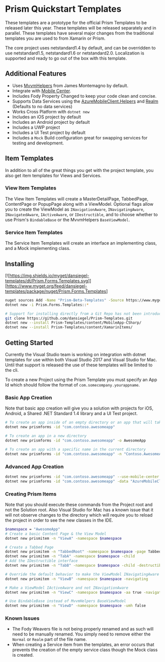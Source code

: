 # Prism Quickstart Templates

These templates are a prototype for the official Prism Templates to be released later this year. These templates will be released separately and in parallel. These templates have several major changes from the traditional templates you are used to from Xamarin or Prism.

The core project uses netstandard1.4 by default, and can be overridden to use netstandard1.5, netstandard1.6 or netstandard2.0. Localization is supported and ready to go out of the box with this template.

## Additional Features

- Uses [MvvmHelpers](https://github.com/jamesmontemagno/mvvm-helpers) from James Montemagno by default.
- Integrate with [Mobile Center](https://mobile.azure.com).
- Includes Fody Property Changed to keep your code clean and concise.
- Supports Data Services using the [AzureMobileClient.Helpers](https://github.com/dansiegel/AzureMobileClient.Helpers) and [Realm](https://github.com/realm/realm-dotnet) (Defaults to no data services)
- Works Cross Platform with `dotnet new`
- Includes an iOS project by default
- Includes an Android project by default
- Includes a UWP project
- Includes a UI Test project by default
- Includes a `Mock` Build configuration great for swapping services for testing and development.

## Item Templates

In addition to all of the great things you get with the project template, you also get item templates for Views and Services.

### View Item Templates

The View Item Templates will create a MasterDetailPage, TabbedPage, ContentPage or PopupPage along with a ViewModel. Optional flags allow you to create the ViewModel as `INavigationAware`, `INavigatingAware`, `INavigatedAware`, `IActiveAware`, or `IDestructible`, and to choose whether to use Prism's `BindableBase` or the MvvmHelpers `BaseViewModel`.

### Service Item Templates

The Service Item Templates will create an interface an implementing class, and a Mock implementing class.

## Installing

[![<https://img.shields.io/myget/dansiegel-templates/dt/Prism.Forms.Templates.svg>]][<https://www.myget.org/feed/dansiegel-templates/package/nuget/Prism.Forms.Templates>]

```bash
nuget sources Add -Name "Prism-Beta-Templates" -Source https://www.myget.org/F/dansiegel-templates/api/v3/index.json
dotnet new -i Prism.Forms.Templates::*
```

```bash
# Support for installing directly from a Git Repo has not been introduced and as such it must be done locally
git clone https://github.com/dansiegel/Prism-Templates.git
dotnet new --install Prism-Templates/content/MobileApp-CSharp/
dotnet new --install Prism-Templates/content/XamarinItems/
```

## Getting Started

Currently the Visual Studio team is working on integration with dotnet templates for use within both Visual Studio 2017 and Visual Studio for Mac. Until that support is released the use of these templates will be limited to the cli.

To create a new Project using the Prism Template you must specify an App Id which should follow the format of `com.somecompany.yourappname`.

### Basic App Creation

Note that basic app creation will give you a solution with projects for iOS, Android, a Shared .NET Standard 1.4 library and a UI Test project.

```bash
# To create an app inside of an empty directory or an app that will take the name of the parent directory
dotnet new prismforms -id "com.contoso.awesomeapp"

# To create an app in a new directory
dotnet new prismforms -id "com.contoso.awesomeapp" -o AwesomeApp

# To create an app with a specific name in the current directory
dotnet new prismforms -id "com.contoso.awesomeapp" -n "Contoso.AwesomeApp"
```

### Advanced App Creation

```bash
dotnet new prismforms -id "com.contoso.awesomeapp" --use-mobile-center true -ios-secret "{your iOS secret}" -android-secret "{your Android secret}"
dotnet new prismforms -id "com.contoso.awesomeapp" -data "AzureMobileClient" -framework "netstandard1.5" -client-id "your Authentication Client Id"
```

### Creating Prism Items

Note that you should execute these commands from the Project root and not the Solution root. Also Visual Studio for Mac has a known issue that it will not observe changes to the directory which will require you to reload the project in order to see the new classes in the IDE.

```bash
$namespace = "AwesomeApp"
# Create a basic Content Page & the View Model
dotnet new prismitem -n "ViewA" -namespace $namespace

# Create a Tabbed Page
dotnet new prismitem -n "TabbedRoot" -namespace $namespace -page TabbedPage
dotnet new prismitem -n "TabA" -namespace $namespace -child
# Add the IDestructible interface
dotnet new prismitem -n "TabB" -namespace $namespace -child -destructible

# Override the default behavior to make the ViewModel INavigatingAware instead of INavigationAware
dotnet new prismitem -n "ViewB" -namespace $namespace -navigating

# Make a ViewModel IActiveAware and not INavigationAware
dotnet new prismitem -n "ViewC" -namespace $namespace -aa true -navigation false

# Use BindableBase instead of MvvmHelpers BaseViewModel
dotnet new prismitem -n "ViewD" -namespace $namespace -umh false
```

### Known Issues

- The Fody Weavers file is not being properly renamed and as such will need to be manually renamed. You simply need to remove either the `Normal` or `Realm` part of the file name.
- When creating a Service item from the templates, an error occurs that prevents the creation of the empty service class though the Mock class is created.